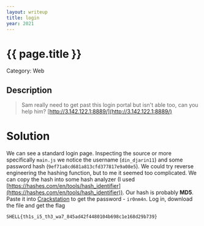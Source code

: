 ```yaml
---
layout: writeup
title: login
year: 2021
---
```

# {{ page.title }}
Category: Web

## Description

> Sam really need to get past this login portal but isn't able too, can you help him? [http://3.142.122.1:8889/](http://3.142.122.1:8889/)

# Solution

We can see a standard login page. Inspecting the source or more specifically `main.js` we notice the username (`din_djarin11`) and some password hash (`9ef71a8cd681a813cfd377817e9a08e5`). We could try reverse engineering the hashing function, but to me it seemed too complicated. We can copy the hash into some hash analyzer (I used [https://hashes.com/en/tools/hash_identifier](https://hashes.com/en/tools/hash_identifier)). Our hash is probably **MD5**. Paste it into [Crackstation](https://crackstation.net/) to get the password - `ir0nm4n`. Log in, download the file and get the flag
```
SHELL{th1s_i5_th3_wa7_845ad42f4480104b698c1e168d29b739}
```
